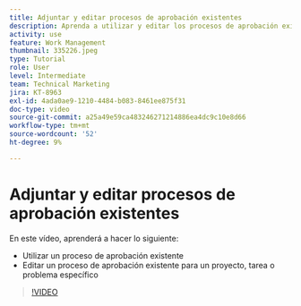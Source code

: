```yaml
---
title: Adjuntar y editar procesos de aprobación existentes
description: Aprenda a utilizar y editar los procesos de aprobación existentes para proyectos, tareas o problemas en [!DNL  Workfront].
activity: use
feature: Work Management
thumbnail: 335226.jpeg
type: Tutorial
role: User
level: Intermediate
team: Technical Marketing
jira: KT-8963
exl-id: 4ada0ae9-1210-4484-b083-8461ee875f31
doc-type: video
source-git-commit: a25a49e59ca483246271214886ea4dc9c10e8d66
workflow-type: tm+mt
source-wordcount: '52'
ht-degree: 9%

---
```


# Adjuntar y editar procesos de aprobación existentes

En este vídeo, aprenderá a hacer lo siguiente:

* Utilizar un proceso de aprobación existente
* Editar un proceso de aprobación existente para un proyecto, tarea o problema específico

>[!VIDEO](https://video.tv.adobe.com/v/335226/?quality=12&learn=on)

<!---
learn more URLS
--->

